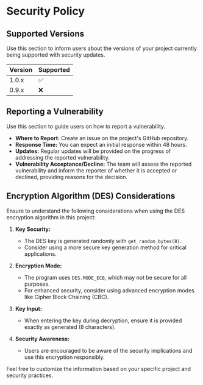 # Security Policy

## Supported Versions

Use this section to inform users about the versions of your project currently being supported with security updates.

| Version | Supported          |
| ------- | ------------------ |
| 1.0.x   | :white_check_mark: |
| 0.9.x   | :x:                |

## Reporting a Vulnerability

Use this section to guide users on how to report a vulnerability.

- **Where to Report:** Create an issue on the project's GitHub repository.
- **Response Time:** You can expect an initial response within 48 hours.
- **Updates:** Regular updates will be provided on the progress of addressing the reported vulnerability.
- **Vulnerability Acceptance/Decline:** The team will assess the reported vulnerability and inform the reporter of whether it is accepted or declined, providing reasons for the decision.

## Encryption Algorithm (DES) Considerations

Ensure to understand the following considerations when using the DES encryption algorithm in this project:

1. **Key Security:**
   - The DES key is generated randomly with `get_random_bytes(8)`.
   - Consider using a more secure key generation method for critical applications.

2. **Encryption Mode:**
   - The program uses `DES.MODE_ECB`, which may not be secure for all purposes.
   - For enhanced security, consider using advanced encryption modes like Cipher Block Chaining (CBC).

3. **Key Input:**
   - When entering the key during decryption, ensure it is provided exactly as generated (8 characters).

4. **Security Awareness:**
   - Users are encouraged to be aware of the security implications and use this encryption responsibly.

Feel free to customize the information based on your specific project and security practices.
